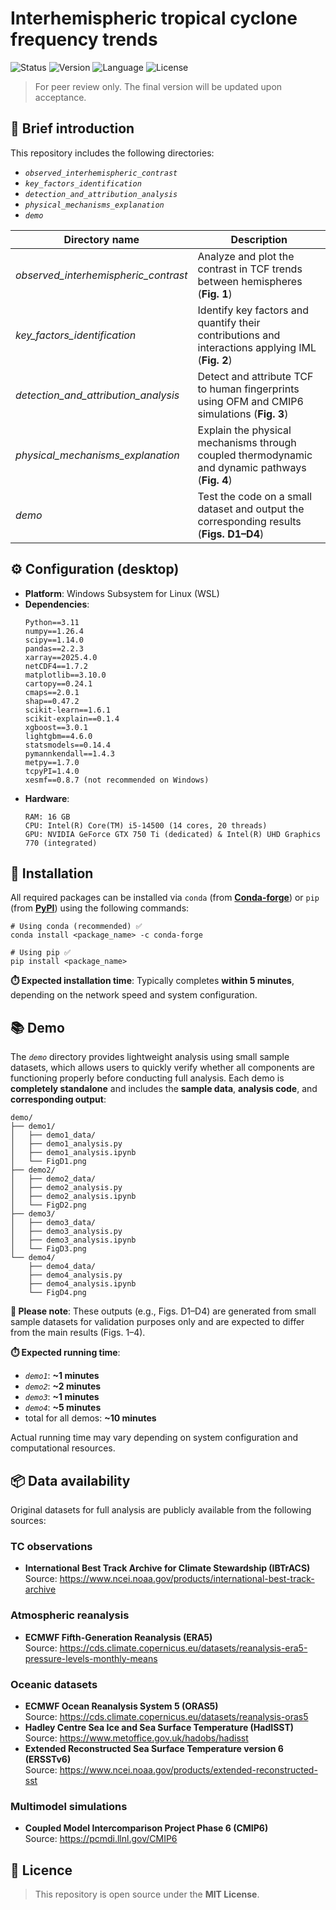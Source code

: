 # Interhemispheric tropical cyclone frequency trends
![Status](https://img.shields.io/badge/status-Under_Review-yellow)
![Version](https://img.shields.io/badge/version-2025.10.15-red)
![Language](https://img.shields.io/badge/Python-3.11-3776ab?logo=python)
![License](https://img.shields.io/badge/license-MIT-green)

> For peer review only. The final version will be updated upon acceptance.

<!-- > For any inquiries, please feel free to reach out via email: [hlli@smail.nju.edu.cn](mailto:hlli@smail.nju.edu.cn) 📧 -->


## 📖 Brief introduction
This repository includes the following directories:
- *`observed_interhemispheric_contrast`*
- *`key_factors_identification`*
- *`detection_and_attribution_analysis`*
- *`physical_mechanisms_explanation`*
- *`demo`*

| Directory name | Description |
| ---------- | ---------- |
| *observed_interhemispheric_contrast* | Analyze and plot the contrast in TCF trends between hemispheres (**Fig. 1**) |
| *key_factors_identification* | Identify key factors and quantify their contributions and interactions applying IML (**Fig. 2**) |
| *detection_and_attribution_analysis* | Detect and attribute TCF to human fingerprints using OFM and CMIP6 simulations (**Fig. 3**) |
| *physical_mechanisms_explanation* | Explain the physical mechanisms through coupled thermodynamic and dynamic pathways (**Fig. 4**) |
| *demo* | Test the code on a small dataset and output the corresponding results (**Figs. D1–D4**)|


## ⚙️ Configuration (desktop)
- **Platform**: Windows Subsystem for Linux (WSL)  
- **Dependencies**:
  ```
  Python==3.11
  numpy==1.26.4
  scipy==1.14.0
  pandas==2.2.3
  xarray==2025.4.0
  netCDF4==1.7.2
  matplotlib==3.10.0
  cartopy==0.24.1
  cmaps==2.0.1  
  shap==0.47.2
  scikit-learn==1.6.1
  scikit-explain==0.1.4
  xgboost==3.0.1
  lightgbm==4.6.0
  statsmodels==0.14.4
  pymannkendall==1.4.3
  metpy==1.7.0
  tcpyPI=1.4.0
  xesmf==0.8.7 (not recommended on Windows)
  ```
- **Hardware**:
  ```
  RAM: 16 GB
  CPU: Intel(R) Core(TM) i5-14500 (14 cores, 20 threads)
  GPU: NVIDIA GeForce GTX 750 Ti (dedicated) & Intel(R) UHD Graphics 770 (integrated)
  ```


## 🚀 Installation
All required packages can be installed via `conda` (from [**Conda-forge**](https://conda-forge.org)) or `pip` (from [**PyPI**](https://pypi.org)) using the following commands:
```
# Using conda (recommended) ✅
conda install <package_name> -c conda-forge

# Using pip ✅
pip install <package_name>
```
**⏱️ Expected installation time**: Typically completes **within 5 minutes**, depending on the network speed and system configuration.


## 📚 Demo
The *`demo`* directory provides lightweight analysis using small sample datasets, which allows users to quickly verify whether all components are functioning properly before conducting full analysis. Each demo is **completely standalone** and includes the **sample data**, **analysis code**, and **corresponding output**:
```
demo/
├── demo1/
│   ├── demo1_data/
│   ├── demo1_analysis.py
│   ├── demo1_analysis.ipynb
│   └── FigD1.png
├── demo2/
│   ├── demo2_data/
│   ├── demo2_analysis.py
│   ├── demo2_analysis.ipynb
│   └── FigD2.png
├── demo3/
│   ├── demo3_data/
│   ├── demo3_analysis.py
│   ├── demo3_analysis.ipynb
│   └── FigD3.png
└── demo4/
    ├── demo4_data/
    ├── demo4_analysis.py
    ├── demo4_analysis.ipynb
    └── FigD4.png
```
**📌 Please note**: These outputs (e.g., Figs. D1–D4) are generated from small sample datasets for validation purposes only and are expected to differ from the main results (Figs. 1–4).

**⏱️ Expected running time**:
- *`demo1`*: **~1 minutes**
- *`demo2`*: **~2 minutes**
- *`demo3`*: **~1 minutes**
- *`demo4`*: **~5 minutes**
- total for all demos: **~10 minutes**

Actual running time may vary depending on system configuration and computational resources.


## 📦 Data availability
Original datasets for full analysis are publicly available from the following sources:

### TC observations
- **International Best Track Archive for Climate Stewardship (IBTrACS)**  
  Source: https://www.ncei.noaa.gov/products/international-best-track-archive  

### Atmospheric reanalysis
- **ECMWF Fifth-Generation Reanalysis (ERA5)**  
  Source: https://cds.climate.copernicus.eu/datasets/reanalysis-era5-pressure-levels-monthly-means  

### Oceanic datasets
- **ECMWF Ocean Reanalysis System 5 (ORAS5)**  
  Source: https://cds.climate.copernicus.eu/datasets/reanalysis-oras5  
- **Hadley Centre Sea Ice and Sea Surface Temperature (HadISST)**  
  Source: https://www.metoffice.gov.uk/hadobs/hadisst  
- **Extended Reconstructed Sea Surface Temperature version 6 (ERSSTv6)**  
  Source: https://www.ncei.noaa.gov/products/extended-reconstructed-sst  

### Multimodel simulations
- **Coupled Model Intercomparison Project Phase 6 (CMIP6)**  
  Source: https://pcmdi.llnl.gov/CMIP6  


## 📄 Licence
> This repository is open source under the **MIT License**.
